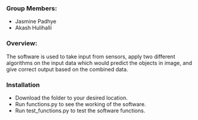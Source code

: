 ### Group Members:
* Jasmine Padhye
* Akash Hulihalli

### Overview:
The software is used to take input from sensors, apply two different algorithms on the
input data which would predict the objects in image, and give correct output based on
the combined data.

### Installation
* Download the folder to your desired location.
* Run functions.py to see the working of the software.
* Run test_functions.py to test the software functions.

